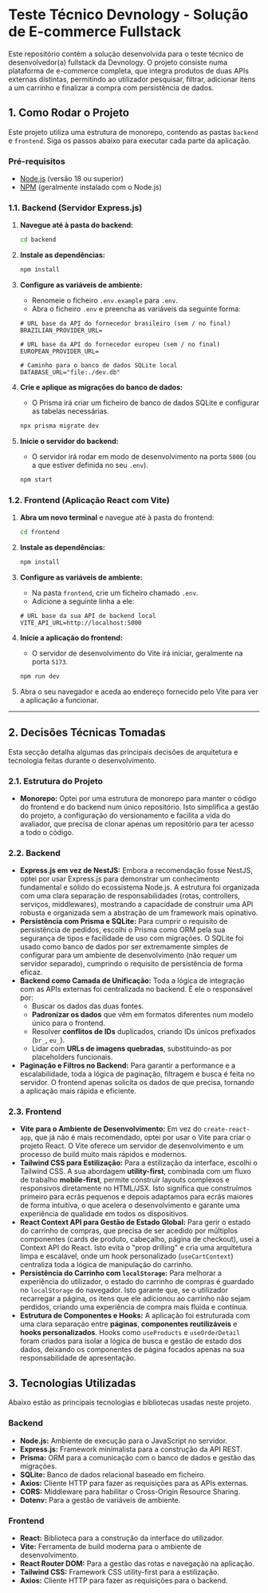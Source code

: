 # Teste Técnico Devnology - Solução de E-commerce Fullstack

Este repositório contém a solução desenvolvida para o teste técnico de desenvolvedor(a) fullstack da Devnology. O projeto consiste numa plataforma de e-commerce completa, que integra produtos de duas APIs externas distintas, permitindo ao utilizador pesquisar, filtrar, adicionar itens a um carrinho e finalizar a compra com persistência de dados.

## 1. Como Rodar o Projeto

Este projeto utiliza uma estrutura de monorepo, contendo as pastas `backend` e `frontend`. Siga os passos abaixo para executar cada parte da aplicação.

### Pré-requisitos
* [Node.js](https://nodejs.org/) (versão 18 ou superior)
* [NPM](https://www.npmjs.com/) (geralmente instalado com o Node.js)

### 1.1. Backend (Servidor Express.js)

1.  **Navegue até à pasta do backend:**
    ```bash
    cd backend
    ```

2.  **Instale as dependências:**
    ```bash
    npm install
    ```

3.  **Configure as variáveis de ambiente:**
    * Renomeie o ficheiro `.env.example` para `.env`.
    * Abra o ficheiro `.env` e preencha as variáveis da seguinte forma:

    ```env
    # URL base da API do fornecedor brasileiro (sem / no final)
    BRAZILIAN_PROVIDER_URL=
    
    # URL base da API do fornecedor europeu (sem / no final)
    EUROPEAN_PROVIDER_URL=

    # Caminho para o banco de dados SQLite local
    DATABASE_URL="file:./dev.db"
    ```

4.  **Crie e aplique as migrações do banco de dados:**
    * O Prisma irá criar um ficheiro de banco de dados SQLite e configurar as tabelas necessárias.
    ```bash
    npx prisma migrate dev
    ```

5.  **Inicie o servidor do backend:**
    * O servidor irá rodar em modo de desenvolvimento na porta `5000` (ou a que estiver definida no seu `.env`).
    ```bash
    npm start
    ```

### 1.2. Frontend (Aplicação React com Vite)

1.  **Abra um novo terminal** e navegue até à pasta do frontend:
    ```bash
    cd frontend
    ```

2.  **Instale as dependências:**
    ```bash
    npm install
    ```
3.  **Configure as variáveis de ambiente:**
    * Na pasta `frontend`, crie um ficheiro chamado `.env`.
    * Adicione a seguinte linha a ele:

    ```env
    # URL base da sua API de backend local
    VITE_API_URL=http://localhost:5000
    ```

4.  **Inicie a aplicação do frontend:**
    * O servidor de desenvolvimento do Vite irá iniciar, geralmente na porta `5173`.
    ```bash
    npm run dev
    ```
5.  Abra o seu navegador e aceda ao endereço fornecido pelo Vite para ver a aplicação a funcionar.

---

## 2. Decisões Técnicas Tomadas

Esta secção detalha algumas das principais decisões de arquitetura e tecnologia feitas durante o desenvolvimento.

### 2.1. Estrutura do Projeto

* **Monorepo:** Optei por uma estrutura de monorepo para manter o código do frontend e do backend num único repositório. Isto simplifica a gestão do projeto, a configuração do versionamento e facilita a vida do avaliador, que precisa de clonar apenas um repositório para ter acesso a todo o código.

### 2.2. Backend

* **Express.js em vez de NestJS:** Embora a recomendação fosse NestJS, optei por usar Express.js para demonstrar um conhecimento fundamental e sólido do ecossistema Node.js. A estrutura foi organizada com uma clara separação de responsabilidades (rotas, controllers, serviços, middlewares), mostrando a capacidade de construir uma API robusta e organizada sem a abstração de um framework mais opinativo.
* **Persistência com Prisma e SQLite:** Para cumprir o requisito de persistência de pedidos, escolhi o Prisma como ORM pela sua segurança de tipos e facilidade de uso com migrações. O SQLite foi usado como banco de dados por ser extremamente simples de configurar para um ambiente de desenvolvimento (não requer um servidor separado), cumprindo o requisito de persistência de forma eficaz.
* **Backend como Camada de Unificação:** Toda a lógica de integração com as APIs externas foi centralizada no backend. É ele o responsável por:
    * Buscar os dados das duas fontes.
    * **Padronizar os dados** que vêm em formatos diferentes num modelo único para o frontend.
    * Resolver **conflitos de IDs** duplicados, criando IDs únicos prefixados (`br_`, `eu_`).
    * Lidar com **URLs de imagens quebradas**, substituindo-as por placeholders funcionais.
* **Paginação e Filtros no Backend:** Para garantir a performance e a escalabilidade, toda a lógica de paginação, filtragem e busca é feita no servidor. O frontend apenas solicita os dados de que precisa, tornando a aplicação mais rápida e eficiente.

### 2.3. Frontend

* **Vite para o Ambiente de Desenvolvimento:** Em vez do `create-react-app`, que já não é mais recomendado, optei por usar o Vite para criar o projeto React. O Vite oferece um servidor de desenvolvimento e um processo de build muito mais rápidos e modernos.
* **Tailwind CSS para Estilização:** Para a estilização da interface, escolhi o Tailwind CSS. A sua abordagem **utility-first**, combinada com um fluxo de trabalho **mobile-first**, permite construir layouts complexos e responsivos diretamente no HTML/JSX. Isto significa que construímos primeiro para ecrãs pequenos e depois adaptamos para ecrãs maiores de forma intuitiva, o que acelera o desenvolvimento e garante uma experiência de qualidade em todos os dispositivos.
* **React Context API para Gestão de Estado Global:** Para gerir o estado do carrinho de compras, que precisa de ser acedido por múltiplos componentes (cards de produto, cabeçalho, página de checkout), usei a Context API do React. Isto evita o "prop drilling" e cria uma arquitetura limpa e escalável, onde um hook personalizado (`useCartContext`) centraliza toda a lógica de manipulação do carrinho.
* **Persistência do Carrinho com `localStorage`:** Para melhorar a experiência do utilizador, o estado do carrinho de compras é guardado no `localStorage` do navegador. Isto garante que, se o utilizador recarregar a página, os itens que ele adicionou ao carrinho não sejam perdidos, criando uma experiência de compra mais fluida e contínua.
* **Estrutura de Componentes e Hooks:** A aplicação foi estruturada com uma clara separação entre **páginas**, **componentes reutilizáveis** e **hooks personalizados**. Hooks como `useProducts` e `useOrderDetail` foram criados para isolar a lógica de busca e gestão de estado dos dados, deixando os componentes de página focados apenas na sua responsabilidade de apresentação.

## 3. Tecnologias Utilizadas

Abaixo estão as principais tecnologias e bibliotecas usadas neste projeto.

### Backend
* **Node.js:** Ambiente de execução para o JavaScript no servidor.
* **Express.js:** Framework minimalista para a construção da API REST.
* **Prisma:** ORM para a comunicação com o banco de dados e gestão das migrações.
* **SQLite:** Banco de dados relacional baseado em ficheiro.
* **Axios:** Cliente HTTP para fazer as requisições para as APIs externas.
* **CORS:** Middleware para habilitar o Cross-Origin Resource Sharing.
* **Dotenv:** Para a gestão de variáveis de ambiente.

### Frontend
* **React:** Biblioteca para a construção da interface do utilizador.
* **Vite:** Ferramenta de build moderna para o ambiente de desenvolvimento.
* **React Router DOM:** Para a gestão das rotas e navegação na aplicação.
* **Tailwind CSS:** Framework CSS utility-first para a estilização.
* **Axios:** Cliente HTTP para fazer as requisições para o backend.
